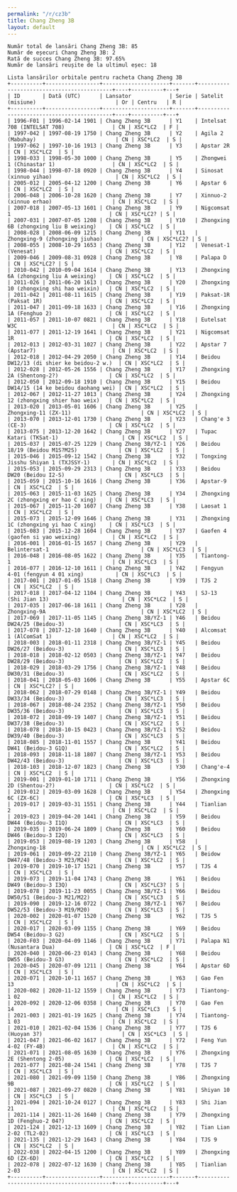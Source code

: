 ```yaml
---
permalink: "/r/cz3b"
title: Chang Zheng 3B
layout: default
---
```


    Număr total de lansări Chang Zheng 3B: 85
    Număr de eșecuri Chang Zheng 3B: 2
    Rată de succes Chang Zheng 3B: 97.65%
    Număr de lansări reușite de la ultimul eșec: 18
    
    Lista lansărilor orbitale pentru racheta Chang Zheng 3B
    +----------+-----------------+---------------------+-------+-------------------------------------------+----+----------+---+
    | ID       | Dată (UTC)      | Lansator            | Serie | Satelit (misiune)                         | Or | Centru   | R |
    +----------+-----------------+---------------------+-------+-------------------------------------------+----+----------+---+
    | 1996-F01 | 1996-02-14 1901 | Chang Zheng 3B      | Y1    | Intelsat 708 (INTELSAT 708)               | CN | XSC*LC2  | F |
    | 1997-042 | 1997-08-19 1750 | Chang Zheng 3B      | Y2    | Agila 2 (Mabuhay)                         | CN | XSC*LC2  | S |
    | 1997-062 | 1997-10-16 1913 | Chang Zheng 3B      | Y3    | Apstar 2R                                 | CN | XSC*LC2  | S |
    | 1998-033 | 1998-05-30 1000 | Chang Zheng 3B      | Y5    | Zhongwei 1 (Chinastar 1)                  | CN | XSC*LC2  | S |
    | 1998-044 | 1998-07-18 0920 | Chang Zheng 3B      | Y4    | Sinosat (xinnuo yihao)                    | CN | XSC*LC2  | S |
    | 2005-012 | 2005-04-12 1200 | Chang Zheng 3B      | Y6    | Apstar 6                                  | CN | XSC*LC2  | S |
    | 2006-048 | 2006-10-28 1620 | Chang Zheng 3B      | Y7    | Xinnuo-2 (xinnuo erhao)                   | CN | XSC*LC2  | S |
    | 2007-018 | 2007-05-13 1601 | Chang Zheng 3B      | Y9    | Nigcomsat 1                               | CN | XSC*LC2? | S |
    | 2007-031 | 2007-07-05 1208 | Chang Zheng 3B      | Y10   | Zhongxing 6B (zhongxing liu B weixing)    | CN | XSC*LC2  | S |
    | 2008-028 | 2008-06-09 1215 | Chang Zheng 3B      | Y11   | Zhongxing-9 (zhongxing jiuhao)            | CN | XSC*LC2? | S |
    | 2008-055 | 2008-10-29 1653 | Chang Zheng 3B      | Y12   | Venesat-1 (Venesat)                       | CN | XSC*LC2  | S |
    | 2009-046 | 2009-08-31 0928 | Chang Zheng 3B      | Y8    | Palapa D                                  | CN | XSC*LC2? | S |
    | 2010-042 | 2010-09-04 1614 | Chang Zheng 3B      | Y13   | Zhongxing 6A (zhongxing liu A weixing)    | CN | XSC*LC2  | S |
    | 2011-026 | 2011-06-20 1613 | Chang Zheng 3B      | Y20   | Zhongxing 10 (zhongxing shi hao weixin)   | CN | XSC*LC2  | S |
    | 2011-042 | 2011-08-11 1615 | Chang Zheng 3B      | Y19   | Paksat-1R (Paksat 1R)                     | CN | XSC*LC2  | S |
    | 2011-047 | 2011-09-18 1633 | Chang Zheng 3B      | Y16   | Zhongxing 1A (Fenghuo 2)                  | CN | XSC*LC2  | S |
    | 2011-057 | 2011-10-07 0821 | Chang Zheng 3B      | Y18   | Eutelsat W3C                              | CN | XSC*LC2  | S |
    | 2011-077 | 2011-12-19 1641 | Chang Zheng 3B      | Y21   | Nigcomsat 1R                              | CN | XSC*LC2  | S |
    | 2012-013 | 2012-03-31 1027 | Chang Zheng 3B      | Y22   | Apstar 7 (Apstar7)                        | CN | XSC*LC2  | S |
    | 2012-018 | 2012-04-29 2050 | Chang Zheng 3B      | Y14   | Beidou DW12/13 (di shier ke beidou-2 w.)  | CN | XSC*LC2  | S |
    | 2012-028 | 2012-05-26 1556 | Chang Zheng 3B      | Y17   | Zhongxing 2A (Shentong-2?)                | CN | XSC*LC2  | S |
    | 2012-050 | 2012-09-18 1910 | Chang Zheng 3B      | Y15   | Beidou DW14/15 (14 ke beidou daohang wei) | CN | XSC*LC2  | S |
    | 2012-067 | 2012-11-27 1013 | Chang Zheng 3B      | Y24   | Zhongxing 12 (zhongxing shier hao weix)   | CN | XSC*LC2  | S |
    | 2013-020 | 2013-05-01 1606 | Chang Zheng 3B      | Y25   | Zhongxing-11 (ZX-11)                      | CN | XSC*LC2  | S |
    | 2013-070 | 2013-12-01 1730 | Chang Zheng 3B      | Y23   | Chang'e 3 (CE-3)                          | CN | XSC*LC2  | S |
    | 2013-075 | 2013-12-20 1642 | Chang Zheng 3B      | Y27   | Tupac Katari (TKSat-1)                    | CN | XSC*LC2  | S |
    | 2015-037 | 2015-07-25 1229 | Chang Zheng 3B/YZ-1 | Y26   | Beidou 18/19 (Beidou M1S?M2S)             | CN | XSC*LC2  | S |
    | 2015-046 | 2015-09-12 1542 | Chang Zheng 3B      | Y32   | Tongxing Jisshu Shiyan 1 (TXJSSY-1)       | CN | XSC*LC2  | S |
    | 2015-053 | 2015-09-29 2313 | Chang Zheng 3B      | Y33   | Beidou DW20 (Beidou I2-S)                 | CN | XSC*LC3  | S |
    | 2015-059 | 2015-10-16 1616 | Chang Zheng 3B      | Y36   | Apstar-9                                  | CN | XSC*LC2  | S |
    | 2015-063 | 2015-11-03 1625 | Chang Zheng 3B      | Y34   | Zhongxing 2C (zhongxing er hao C xing)    | CN | XSC*LC3  | S |
    | 2015-067 | 2015-11-20 1607 | Chang Zheng 3B      | Y38   | Laosat 1                                  | CN | XSC*LC2  | S |
    | 2015-073 | 2015-12-09 1646 | Chang Zheng 3B      | Y31   | Zhongxing 1C (zhongxing yi hao C xing)    | CN | XSC*LC3  | S |
    | 2015-083 | 2015-12-28 1604 | Chang Zheng 3B      | Y37   | Gaofen 4 (gaofen si yao weixing)          | CN | XSC*LC2  | S |
    | 2016-001 | 2016-01-15 1657 | Chang Zheng 3B      | Y29   | Belintersat-1                             | CN | XSC*LC3  | S |
    | 2016-048 | 2016-08-05 1622 | Chang Zheng 3B      | Y35   | Tiantong-1                                | CN | XSC*LC3  | S |
    | 2016-077 | 2016-12-10 1611 | Chang Zheng 3B      | Y42   | Fengyun 4-01 (fengyun 4 01 xing)          | CN | XSC*LC3  | S |
    | 2017-001 | 2017-01-05 1518 | Chang Zheng 3B      | Y39   | TJS 2                                     | CN | XSC*LC2  | S |
    | 2017-018 | 2017-04-12 1104 | Chang Zheng 3B      | Y43   | SJ-13 (Shi Jian 13)                       | CN | XSC*LC2  | S |
    | 2017-035 | 2017-06-18 1611 | Chang Zheng 3B      | Y28   | Zhongxing-9A                              | CN | XSC*LC2  | S |
    | 2017-069 | 2017-11-05 1145 | Chang Zheng 3B/YZ-1 | Y46   | Beidou DW24/25 (Beidou-3)                 | CN | XSC*LC3  | S |
    | 2017-078 | 2017-12-10 1640 | Chang Zheng 3B      | Y40   | Alcomsat 1 (AlComSat 1)                   | CN | XSC*LC2  | S |
    | 2018-003 | 2018-01-11 2318 | Chang Zheng 3B/YZ-1 | Y45   | Beidou DW26/27 (Beidou-3)                 | CN | XSC*LC3  | S |
    | 2018-018 | 2018-02-12 0503 | Chang Zheng 3B/YZ-1 | Y47   | Beidou DW28/29 (Beidou-3)                 | CN | XSC*LC2  | S |
    | 2018-029 | 2018-03-29 1756 | Chang Zheng 3B/YZ-1 | Y48   | Beidou DW30/31 (Beidou-3)                 | CN | XSC*LC2  | S |
    | 2018-041 | 2018-05-03 1606 | Chang Zheng 3B      | Y55   | Apstar 6C                                 | CN | XSC*LC2? | S |
    | 2018-062 | 2018-07-29 0148 | Chang Zheng 3B/YZ-1 | Y49   | Beidou DW33/34 (Beidou-3)                 | CN | XSC*LC3  | S |
    | 2018-067 | 2018-08-24 2352 | Chang Zheng 3B/YZ-1 | Y50   | Beidou DW35/36 (Beidou-3)                 | CN | XSC*LC3  | S |
    | 2018-072 | 2018-09-19 1407 | Chang Zheng 3B/YZ-1 | Y51   | Beidou DW37/38 (Beidou-3)                 | CN | XSC*LC2  | S |
    | 2018-078 | 2018-10-15 0423 | Chang Zheng 3B/YZ-1 | Y52   | Beidou DW39/40 (Beidou-3)                 | CN | XSC*LC3  | S |
    | 2018-085 | 2018-11-01 1557 | Chang Zheng 3B      | Y41   | Beidou DW41 (Beidou-3 G1Q)                | CN | XSC*LC2  | S |
    | 2018-093 | 2018-11-18 1807 | Chang Zheng 3B/YZ-1 | Y53   | Beidou DW42/43 (Beidou-3)                 | CN | XSC*LC3  | S |
    | 2018-103 | 2018-12-07 1823 | Chang Zheng 3B      | Y30   | Chang'e-4                                 | CN | XSC*LC2  | S |
    | 2019-001 | 2019-01-10 1711 | Chang Zheng 3B      | Y56   | Zhongxing 2D (Shentou-2?)                 | CN | XSC*LC2  | S |
    | 2019-012 | 2019-03-09 1628 | Chang Zheng 3B      | Y54   | Zhongxing 6C (ZX-6C)                      | CN | XSC*LC3  | S |
    | 2019-017 | 2019-03-31 1551 | Chang Zheng 3B      | Y44   | Tianlian 2                                | CN | XSC*LC2  | S |
    | 2019-023 | 2019-04-20 1441 | Chang Zheng 3B      | Y59   | Beidou DW44 (Beidou-3 I1Q)                | CN | XSC*LC3  | S |
    | 2019-035 | 2019-06-24 1809 | Chang Zheng 3B      | Y60   | Beidou DW46 (Beidou-3 I2Q)                | CN | XSC*LC3  | S |
    | 2019-053 | 2019-08-19 1203 | Chang Zheng 3B      | Y58   | Zhongxing-18                              | CN | XSC*LC2  | S |
    | 2019-061 | 2019-09-22 2110 | Chang Zheng 3B/YZ-1 | Y65   | Beidow DW47/48 (Beidou-3 M23/M24)         | CN | XSC*LC2  | S |
    | 2019-070 | 2019-10-17 1521 | Chang Zheng 3B      | Y57   | TJS 4                                     | CN | XSC*LC3  | S |
    | 2019-073 | 2019-11-04 1743 | Chang Zheng 3B      | Y61   | Beidou DW49 (Beidou-3 I3Q)                | CN | XSC*LC3? | S |
    | 2019-078 | 2019-11-23 0055 | Chang Zheng 3B/YZ-1 | Y66   | Beidou DW50/51 (Beidou-3 M21/M22)         | CN | XSC*LC3  | S |
    | 2019-090 | 2019-12-16 0722 | Chang Zheng 3B/YZ-1 | Y67   | Beidou DW52/53 (Beidou-3 M19/M20)         | CN | XSC*LC3  | S |
    | 2020-002 | 2020-01-07 1520 | Chang Zheng 3B      | Y62   | TJS 5                                     | CN | XSC*LC2  | S |
    | 2020-017 | 2020-03-09 1155 | Chang Zheng 3B      | Y69   | Beidou DW54 (Beidou-3 G2)                 | CN | XSC*LC2  | S |
    | 2020-F03 | 2020-04-09 1146 | Chang Zheng 3B      | Y71   | Palapa N1 (Nusantara Dua)                 | CN | XSC*LC2  | F |
    | 2020-040 | 2020-06-23 0143 | Chang Zheng 3B      | Y68   | Beidou DW55 (Beidou-3 G3)                 | CN | XSC*LC2  | S |
    | 2020-045 | 2020-07-09 1211 | Chang Zheng 3B      | Y64   | Apstar 6D                                 | CN | XSC*LC3  | S |
    | 2020-071 | 2020-10-11 1657 | Chang Zheng 3B      | Y63   | Gao Fen 13                                | CN | XSC*LC2  | S |
    | 2020-082 | 2020-11-12 1559 | Chang Zheng 3B      | Y73   | Tiantong-1 02                             | CN | XSC*LC2  | S |
    | 2020-092 | 2020-12-06 0358 | Chang Zheng 3B      | Y70   | Gao Fen 14                                | CN | XSC*LC3  | S |
    | 2021-003 | 2021-01-19 1625 | Chang Zheng 3B      | Y74   | Tiantong-1 03                             | CN | XSC*LC2  | S |
    | 2021-010 | 2021-02-04 1536 | Chang Zheng 3B      | Y77   | TJS 6 (Huoyan 3?)                         | CN | XSC*LC3  | S |
    | 2021-047 | 2021-06-02 1617 | Chang Zheng 3B      | Y72   | Feng Yun 4-02 (FY-4B)                     | CN | XSC*LC2  | S |
    | 2021-071 | 2021-08-05 1630 | Chang Zheng 3B      | Y76   | Zhongxing 2E (Shentong 2-05)              | CN | XSC*LC2  | S |
    | 2021-077 | 2021-08-24 1541 | Chang Zheng 3B      | Y78   | TJS 7                                     | CN | XSC*LC3  | S |
    | 2021-080 | 2021-09-09 1150 | Chang Zheng 3B      | Y86   | Zhongxing 9B                              | CN | XSC*LC2  | S |
    | 2021-087 | 2021-09-27 0820 | Chang Zheng 3B      | Y81   | Shiyan 10                                 | CN | XSC*LC3  | S |
    | 2021-094 | 2021-10-24 0127 | Chang Zheng 3B      | Y83   | Shi Jian 21                               | CN | XSC*LC2  | S |
    | 2021-114 | 2021-11-26 1640 | Chang Zheng 3B      | Y79   | Zhongxing 1D (Fenghuo-2 04?)              | CN | XSC*LC2  | S |
    | 2021-124 | 2021-12-13 1609 | Chang Zheng 3B      | Y82   | Tian Lian 2-02 (TL2-02)                   | CN | XSC*LC3  | S |
    | 2021-135 | 2021-12-29 1643 | Chang Zheng 3B      | Y84   | TJS 9                                     | CN | XSC*LC2  | S |
    | 2022-038 | 2022-04-15 1200 | Chang Zheng 3B      | Y89   | Zhongxing 6D (ZX-6D)                      | CN | XSC*LC2  | S |
    | 2022-078 | 2022-07-12 1630 | Chang Zheng 3B      | Y85   | Tianlian 2-03                             | CN | XSC*LC2  | S |
    +----------+-----------------+---------------------+-------+-------------------------------------------+----+----------+---+
    

